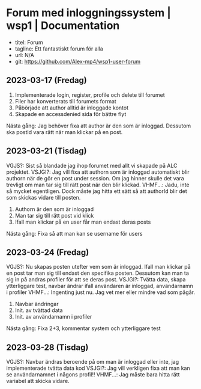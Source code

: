 # Forum med inloggningssystem | wsp1 | Documentation

- titel: Forum
- tagline: Ett fantastiskt forum för alla
- url: N/A
- git: https://github.com/Alex-mp4/wsp1-user-forum

## 2023-03-17 (Fredag)
1. Implementerade login, register, profile och delete till forumet
2. Filer har konverterats till forumets format
3. Påbörjade att author alltid är inloggade kontot
4. Skapade en accessdenied sida för bättre flyt

Nästa gång: Jag behöver fixa att author är den som är inloggad. Dessutom ska postId vara rätt när man klickar på en post.

## 2023-03-21 (Tisdag) 
VGJS?: Sist så blandade jag ihop forumet med allt vi skapade på ALC projektet.
VSJGI?: Jag vill fixa att authorn som är inloggad automatiskt blir authorn när de gör en post under session. Om jag hinner skulle det vara trevligt om man tar sig till rätt post när den blir klickad.
VHMF...: Jadu, inte så mycket egentligen. Dock måste jag hitta ett sätt så att authorId blir det som skickas vidare till posten.

1. Authorn är den som är inloggad
2. Man tar sig till rätt post vid klick
3. Ifall man klickar på en user får man endast deras posts

Nästa gång: Fixa så att man kan se username för users

## 2023-03-24 (Fredag)
VGJS?: Nu skapas posten utefter vem som är inloggad. Ifall man klickar på en post tar man sig till endast den specifika posten. Dessutom kan man ta sig in på andras profiler för att se deras post.
VSJGI?: Tvätta data, skapa ytterliggare test, navbar ändrar ifall användaren är inloggad, användarnamn i profiler
VHMF...: Ingenting just nu. Jag vet mer eller mindre vad som pågår.

1. Navbar ändringar
2. Init. av tvättad data
3. Init. av användarnamn i profiler

Nästa gång: Fixa 2+3, kommentar system och ytterliggare test

## 2023-03-28 (Tisdag)
VGJS?: Navbar ändras beroende på om man är inloggad eller inte, jag implementerade tvätta data kod
VSJGI?: Jag vill verkligen fixa att man kan se användarnamnet i någons profil!!
VHMF...: Jag måste bara hitta rätt variabel att skicka vidare.